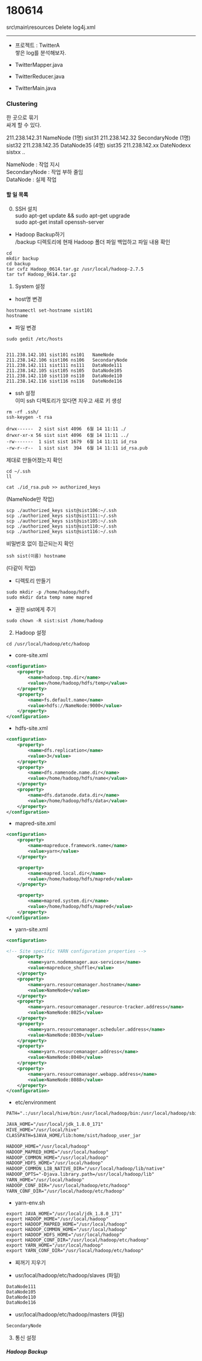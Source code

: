 # 180614 

src\main\resources
Delete log4j.xml 

---

- 프로젝트 : TwitterA  
쌓은 log를 분석해보자.

- TwitterMapper.java 

- TwitterReducer.java

- TwitterMain.java  


 
### Clustering  

한 곳으로 묶기  
싸게 할 수 있다.  

211.238.142.31	NameNode (1명)		 sist31
211.238.142.32	SecondaryNode (1명)  sist32
211.238.142.35	DataNode35 (4명)	 sist35
211.238.142.xx	DateNodexx		 sistxx
..

NameNode : 작업 지시  
SecondaryNode : 작업 부하 줄임  
DataNode : 실제 작업  

#### 할 일 목록  

0. SSH 설치  
sudo apt-get update && sudo apt-get upgrade  
sudo apt-get install openssh-server  


- Hadoop Backup하기  
/backup 디렉토리에 현재 Hadoop 폴더 파일 백업하고 파일 내용 확인  
```
cd
mkdir backup
cd backup
tar cvfz Hadoop_0614.tar.gz /usr/local/hadoop-2.7.5
tar tvf Hadoop_0614.tar.gz
```
1. System 설정  

- host명 변경  
```
hostnamectl set-hostname sist101
hostname
```

- 파일 변경
```
sudo gedit /etc/hosts


211.238.142.101	sist101	ns101	NameNode
211.238.142.106	sist106	ns106	SecondaryNode
211.238.142.111	sist111	ns111	DataNode111
211.238.142.105	sist105	ns105	DataNode105
211.238.142.110	sist110	ns110	DataNode110
211.238.142.116	sist116	ns116	DateNode116
```

- ssh 설정  
이미 ssh 디렉토리가 있다면 지우고 새로 키 생성  
```
rm -rf .ssh/
ssh-keygen -t rsa
```

```
drwx------  2 sist sist 4096  6월 14 11:11 ./
drwxr-xr-x 56 sist sist 4096  6월 14 11:11 ../
-rw-------  1 sist sist 1679  6월 14 11:11 id_rsa
-rw-r--r--  1 sist sist  394  6월 14 11:11 id_rsa.pub
```



제대로 만들어졌는지 확인 
```
cd ~/.ssh
ll
```

```
cat ./id_rsa.pub >> authorized_keys
```

(NameNode만 작업)  
```
scp ./authorized_keys sist@sist106:~/.ssh
scp ./authorized_keys sist@sist111:~/.ssh
scp ./authorized_keys sist@sist105:~/.ssh
scp ./authorized_keys sist@sist110:~/.ssh
scp ./authorized_keys sist@sist116:~/.ssh
```

비밀번호 없이 접근되는지 확인
```
ssh sist(이름) hostname
```

(다같이 작업)  

- 디렉토리 만들기  
```
sudo mkdir -p /home/hadoop/hdfs
sudo mkdir data temp name mapred
```

- 권한 sist에게 주기  
```
sudo chown -R sist:sist /home/hadoop
```

2. Hadoop 설정  

```
cd /usr/local/hadoop/etc/hadoop

```

- core-site.xml
```xml
<configuration>
	<property>
		<name>hadoop.tmp.dir</name>
		<value>/home/hadoop/hdfs/temp</value>
	</property>
	<property>
		<name>fs.default.name</name>
		<value>hdfs://NameNode:9000</value>	
	</property>
</configuration>
```

- hdfs-site.xml  
```xml
<configuration>
	<property>
		<name>dfs.replication</name>
		<value>3</value>
	</property>
	<property>
		<name>dfs.namenode.name.dir</name>
		<value>/home/hadoop/hdfs/name</value>
	</property>
	<property>
		<name>dfs.datanode.data.dir</name>
		<value>/home/hadoop/hdfs/data</value>
	</property>
</configuration>
```

- mapred-site.xml
```xml
<configuration>
	<property>
		<name>mapreduce.framework.name</name>
		<value>yarn</value>
	</property>

	<property>
		<name>mapred.local.dir</name>
		<value>/home/hadoop/hdfs/mapred</value>
	</property>

	<property>
		<name>mapred.system.dir</name>
		<value>/home/hadoop/hdfs/mapred</value>
	</property>
</configuration>
```

- yarn-site.xml 
```xml
<configuration>

<!-- Site specific YARN configuration properties -->
	<property>
		<name>yarn.nodemanager.aux-services</name>
		<value>mapreduce_shuffle</value>
	</property>
	<property>
		<name>yarn.resourcemanager.hostname</name>
		<value>NameNode</value>	
	</property>
	<property>
		<name>yarn.resourcemanager.resource-tracker.address</name>
		<value>NameNode:8025</value>	
	</property>
	<property>
		<name>yarn.resourcemanager.scheduler.address</name>
		<value>NameNode:8030</value>	
	</property>
	<property>
		<name>yarn.resourcemanager.address</name>
		<value>NameNode:8040</value>	
	</property>
	<property>
		<name>yarn.resourcemanager.webapp.address</name>
		<value>NameNode:8088</value>	
	</property>
</configuration>

```

- etc/environment
```xml
PATH=".:/usr/local/hive/bin:/usr/local/hadoop/bin:/usr/local/hadoop/sbin:/usr/local/jdk1.8.0_171/bin:/usr/local/sbin:/usr/local/bin:/usr/sbin:/usr/bin:/sbin:/bin:/usr/games:/usr/local/games"

JAVA_HOME="/usr/local/jdk_1.8.0_171"
HIVE_HOME="/usr/local/hive"
CLASSPATH=$JAVA_HOME/lib:home/sist/hadoop_user_jar

HADOOP_HOME="/usr/local/hadoop"
HADOOP_MAPRED_HOME="/usr/local/hadoop"
HADOOP_COMMON_HOME="/usr/local/hadoop"
HADOOP_HDFS_HOME="/usr/local/hadoop"
HADOOP_COMMON_LIB_NATIVE_DIR="/usr/local/hadoop/lib/native"
HADOOP_OPTS="-Djava.library.path=/usr/local/hadoop/lib"
YARN_HOME="/usr/local/hadoop"
HADOOP_CONF_DIR="/usr/local/hadoop/etc/hadoop"
YARN_CONF_DIR="/usr/local/hadoop/etc/hadoop"
```

- yarn-env.sh  
```
export JAVA_HOME="/usr/local/jdk_1.8.0_171"
export HADOOP_HOME="/usr/local/hadoop"
export HADOOP_MAPRED_HOME="/usr/local/hadoop"
export HADOOP_COMMON_HOME="/usr/local/hadoop"
export HADOOP_HDFS_HOME="/usr/local/hadoop"
export HADOOP_CONF_DIR="/usr/local/hadoop/etc/hadoop"
export YARN_HOME="/usr/local/hadoop"
export YARN_CONF_DIR="/usr/local/hadoop/etc/hadoop"
```

- 찌꺼기 지우기  

- usr/local/hadoop/etc/hadoop/slaves (파일)
```
DataNode111
DataNode105
DataNode110
DataNode116
```

- usr/local/hadoop/etc/hadoop/masters (파일)
```
SecondaryNode
```

3. 통신 설정  


##### Hadoop Backup  

